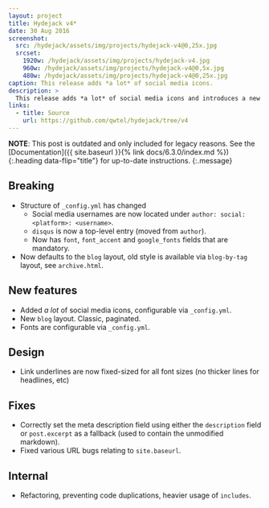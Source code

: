 ```yaml
---
layout: project
title: Hydejack v4*
date: 30 Aug 2016
screenshot:
  src: /hydejack/assets/img/projects/hydejack-v4@0,25x.jpg
  srcset:
    1920w: /hydejack/assets/img/projects/hydejack-v4.jpg
    960w: /hydejack/assets/img/projects/hydejack-v4@0,5x.jpg
    480w: /hydejack/assets/img/projects/hydejack-v4@0,25x.jpg
caption: This release adds *a lot* of social media icons.
description: >
  This release adds *a lot* of social media icons and introduces a new default layout. It also breaks things, hence a new major release number.
links:
  - title: Source
    url: https://github.com/qwtel/hydejack/tree/v4
---
```


**NOTE**: This post is outdated and only included for legacy reasons.
See the [Documentation]({{ site.baseurl }}{% link docs/6.3.0/index.md %}){:.heading data-flip="title"} for up-to-date instructions.
{:.message}

## Breaking
* Structure of `_config.yml` has changed
  * Social media usernames are now located under `author: social: <platform>: <username>`.
  * `disqus` is now a top-level entry (moved from `author`).
  * Now has `font`, `font_accent` and `google_fonts` fields that are mandatory.
* Now defaults to the `blog` layout, old style is available via `blog-by-tag` layout, see `archive.html`.

## New features
* Added *a lot* of social media icons, configurable via `_config.yml`.
* New `blog` layout. Classic, paginated.
* Fonts are configurable via `_config.yml`.

## Design
* Link underlines are now fixed-sized for all font sizes (no thicker lines for headlines, etc)

## Fixes
* Correctly set the meta description field using either the `description` field or `post.excerpt` as a fallback (used to contain the unmodified markdown).
* Fixed various URL bugs relating to `site.baseurl`.

## Internal
* Refactoring, preventing code duplications, heavier usage of `includes`.
